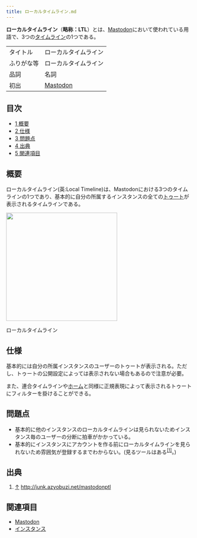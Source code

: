 ```yaml
---
title: ローカルタイムライン.md
---
```

<div>

**ローカルタイムライン**（**略称：LTL**）とは、[Mastodon](/Mastodon "Mastodon")において使われている用語で、3つの[タイムライン](/%E3%82%BF%E3%82%A4%E3%83%A0%E3%83%A9%E3%82%A4%E3%83%B3 "タイムライン")の1つである。

|            |                                  |
|------------|----------------------------------|
| タイトル   | ローカルタイムライン             |
| ふりがな等 | ローカルタイムライン             |
| 品詞       | 名詞                             |
| 初出       | [Mastodon](/Mastodon "Mastodon") |

  

  

<div>

<div lang="ja" dir="ltr">

## 目次

</div>

-   [1 概要](#.E6.A6.82.E8.A6.81)
-   [2 仕様](#.E4.BB.95.E6.A7.98)
-   [3 問題点](#.E5.95.8F.E9.A1.8C.E7.82.B9)
-   [4 出典](#.E5.87.BA.E5.85.B8)
-   [5 関連項目](#.E9.96.A2.E9.80.A3.E9.A0.85.E7.9B.AE)

</div>

## 概要

ローカルタイムライン(英:Local Timeline)は、Mastodonにおける3つのタイムラインの1つであり、基本的に自分の所属するインスタンスの全ての[トゥート](/%E3%83%88%E3%82%A5%E3%83%BC%E3%83%88 "トゥート")が表示されるタイムラインである。

<div>

<div>

[<img src="/images/thumb/3/3d/%E3%82%B9%E3%82%AF%E3%83%AA%E3%83%BC%E3%83%B3%E3%82%B7%E3%83%A7%E3%83%83%E3%83%88_2017-04-16_12.09.03.png/300px-%E3%82%B9%E3%82%AF%E3%83%AA%E3%83%BC%E3%83%B3%E3%82%B7%E3%83%A7%E3%83%83%E3%83%88_2017-04-16_12.09.03.png" srcset="/images/thumb/3/3d/%E3%82%B9%E3%82%AF%E3%83%AA%E3%83%BC%E3%83%B3%E3%82%B7%E3%83%A7%E3%83%83%E3%83%88_2017-04-16_12.09.03.png/450px-%E3%82%B9%E3%82%AF%E3%83%AA%E3%83%BC%E3%83%B3%E3%82%B7%E3%83%A7%E3%83%83%E3%83%88_2017-04-16_12.09.03.png 1.5x, /images/thumb/3/3d/%E3%82%B9%E3%82%AF%E3%83%AA%E3%83%BC%E3%83%B3%E3%82%B7%E3%83%A7%E3%83%83%E3%83%88_2017-04-16_12.09.03.png/600px-%E3%82%B9%E3%82%AF%E3%83%AA%E3%83%BC%E3%83%B3%E3%82%B7%E3%83%A7%E3%83%83%E3%83%88_2017-04-16_12.09.03.png 2x" width="300" height="292" />](/%E3%83%95%E3%82%A1%E3%82%A4%E3%83%AB:%E3%82%B9%E3%82%AF%E3%83%AA%E3%83%BC%E3%83%B3%E3%82%B7%E3%83%A7%E3%83%83%E3%83%88_2017-04-16_12.09.03.png)

<div>

<div>

[](/%E3%83%95%E3%82%A1%E3%82%A4%E3%83%AB:%E3%82%B9%E3%82%AF%E3%83%AA%E3%83%BC%E3%83%B3%E3%82%B7%E3%83%A7%E3%83%83%E3%83%88_2017-04-16_12.09.03.png "拡大")

</div>

ローカルタイムライン

</div>

</div>

</div>

## 仕様

基本的には自分の所属インスタンスのユーザーのトゥートが表示される。ただし、トゥートの公開設定によっては表示されない場合もあるので注意が必要。

また、連合タイムラインや[ホーム](/%E3%83%9B%E3%83%BC%E3%83%A0 "ホーム")と同様に正規表現によって表示されるトゥートにフィルターを掛けることができる。

## 問題点

-   基本的に他のインスタンスのローカルタイムラインは見られないためインスタンス毎のユーザーの分断に拍車がかかっている。
-   基本的にインスタンスにアカウントを作る前にローカルタイムラインを見られないため雰囲気が登録するまでわからない。(見るツールはある<sup>[\[1\]](#cite_note-1)</sup>。)

## 出典

<div>

1.  [↑](#cite_ref-1) <a href="http://junk.azyobuzi.net/mastodonptl" rel="nofollow">http://junk.azyobuzi.net/mastodonptl</a>

</div>

## 関連項目

-   [Mastodon](/Mastodon "Mastodon")
-   [インスタンス](/%E3%82%A4%E3%83%B3%E3%82%B9%E3%82%BF%E3%83%B3%E3%82%B9 "インスタンス")

</div>
